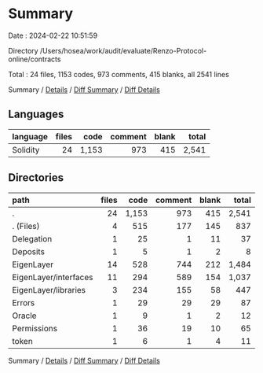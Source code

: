 # Summary

Date : 2024-02-22 10:51:59

Directory /Users/hosea/work/audit/evaluate/Renzo-Protocol-online/contracts

Total : 24 files,  1153 codes, 973 comments, 415 blanks, all 2541 lines

Summary / [Details](details.md) / [Diff Summary](diff.md) / [Diff Details](diff-details.md)

## Languages
| language | files | code | comment | blank | total |
| :--- | ---: | ---: | ---: | ---: | ---: |
| Solidity | 24 | 1,153 | 973 | 415 | 2,541 |

## Directories
| path | files | code | comment | blank | total |
| :--- | ---: | ---: | ---: | ---: | ---: |
| . | 24 | 1,153 | 973 | 415 | 2,541 |
| . (Files) | 4 | 515 | 177 | 145 | 837 |
| Delegation | 1 | 25 | 1 | 11 | 37 |
| Deposits | 1 | 5 | 1 | 2 | 8 |
| EigenLayer | 14 | 528 | 744 | 212 | 1,484 |
| EigenLayer/interfaces | 11 | 294 | 589 | 154 | 1,037 |
| EigenLayer/libraries | 3 | 234 | 155 | 58 | 447 |
| Errors | 1 | 29 | 29 | 29 | 87 |
| Oracle | 1 | 9 | 1 | 2 | 12 |
| Permissions | 1 | 36 | 19 | 10 | 65 |
| token | 1 | 6 | 1 | 4 | 11 |

Summary / [Details](details.md) / [Diff Summary](diff.md) / [Diff Details](diff-details.md)